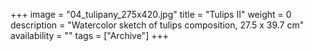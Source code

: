 +++
image = "04_tulipany_275x420.jpg"
title = "Tulips II"
weight = 0
description = "Watercolor sketch of tulips composition, 27.5 x 39.7 cm"
availability = ""
tags = ["Archive"]
+++

